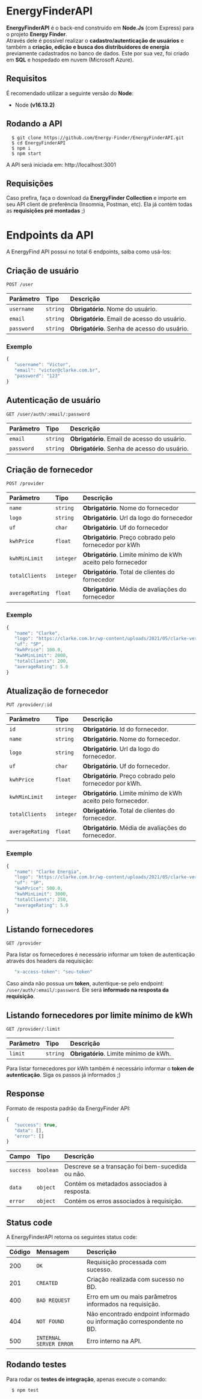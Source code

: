 # EnergyFinderAPI

**EnergyFinderAPI** é o back-end construído em **Node.Js** (com Express) para o projeto **Energy Finder**. <br />
Através dele é possível realizar o **cadastro/autenticação de usuários** e também a **criação, edição e busca dos distribuidores de energia** previamente cadastrados no banco de dados. Este por sua vez, foi criado em **SQL** e hospedado em nuvem (Microsoft Azure).

## Requisitos

É recomendado utilizar a seguinte versão do **Node**:

- Node **(v16.13.2)**

## Rodando a API

      $ git clone https://github.com/Energy-Finder/EnergyFinderAPI.git
      $ cd EnergyFinderAPI
      $ npm i
      $ npm start

A API será iniciada em: http://localhost:3001

## Requisições

Caso prefira, faça o download da **EnergyFinder Collection** e importe em seu API client de preferência (Insomnia, Postman, etc). Ela já contém todas as **requisições pré montadas** ;)

# Endpoints da API

A EnergyFind API possui no total 6 endpoints, saiba como usá-los:

## Criação de usuário

```http
POST /user
```

| Parâmetro | Tipo | Descrição |
| :--- | :--- | :--- |
| `username` | `string` | **Obrigatório**. Nome do usuário. |
| `email` | `string` | **Obrigatório**. Email de acesso do usuário. |
| `password` | `string` | **Obrigatório**. Senha de acesso do usuário. |

### Exemplo

```javascript
{
   "username": "Victor",
   "email": "victor@clarke.com.br",
   "password": "123"
}
```

## Autenticação de usuário

```http
GET /user/auth/:email/:password
```

| Parâmetro | Tipo | Descrição |
| :--- | :--- | :--- |
| `email` | `string` | **Obrigatório**. Email de acesso do usuário. |
| `password` | `string` | **Obrigatório**. Senha de acesso do usuário. |

## Criação de fornecedor

```http
POST /provider
```

| Parâmetro | Tipo | Descrição |
| :--- | :--- | :--- |
| `name` | `string` | **Obrigatório**. Nome do fornecedor |
| `logo` | `string` | **Obrigatório**. Url da logo do fornecedor |
| `uf` | `char` | **Obrigatório**. Uf do fornecedor |
| `kwhPrice` | `float` | **Obrigatório**. Preço cobrado pelo fornecedor por kWh |
| `kwhMinLimit` | `integer` | **Obrigatório**. Limite mínimo de kWh aceito pelo fornecedor |
| `totalClients` | `integer` | **Obrigatório**. Total de clientes do fornecedor |
| `averageRating` | `float` | **Obrigatório**. Média de avaliações do fornecedor |

### Exemplo

```javascript
{
   "name": "Clarke",
   "logo": "https://clarke.com.br/wp-content/uploads/2021/05/clarke-verde.svg",
   "uf": "SP",
   "kwhPrice": 100.0,
   "kwhMinLimit": 2000,
   "totalClients": 200,
   "averageRating": 5.0
}
```

## Atualização de fornecedor

```http
PUT /provider/:id
```

| Parâmetro | Tipo | Descrição |
| :--- | :--- | :--- |
| `id` | `string` | **Obrigatório**. Id do fornecedor. |
| `name` | `string` | **Obrigatório**. Nome do fornecedor. |
| `logo` | `string` | **Obrigatório**. Url da logo do fornecedor. |
| `uf` | `char` | **Obrigatório**. Uf do fornecedor. |
| `kwhPrice` | `float` | **Obrigatório**. Preço cobrado pelo fornecedor por kWh. |
| `kwhMinLimit` | `integer` | **Obrigatório**. Limite mínimo de kWh aceito pelo fornecedor. |
| `totalClients` | `integer` | **Obrigatório**. Total de clientes do fornecedor. |
| `averageRating` | `float` | **Obrigatório**. Média de avaliações do fornecedor. |

### Exemplo

```javascript
{
   "name": "Clarke Energia",
   "logo": "https://clarke.com.br/wp-content/uploads/2021/05/clarke-verde.svg",
   "uf": "SP",
   "kwhPrice": 500.0,
   "kwhMinLimit": 3000,
   "totalClients": 250,
   "averageRating": 5.0
}
```

## Listando fornecedores

```http
GET /provider
```
Para listar os fornecedores é necessário informar um token de autenticação através dos headers da requisição:

```javascript
   "x-access-token": "seu-token"
```
Caso ainda não possua um **token**, autentique-se pelo endpoint: ``/user/auth/:email/:password``. Ele será **informado na resposta da requisição**.

## Listando fornecedores por limite mínimo de kWh

```http
GET /provider/:limit
```

| Parâmetro | Tipo | Descrição |
| :--- | :--- | :--- |
| `limit` | `string` | **Obrigatório**. Limite mínimo de kWh. |

Para listar fornecedores por kWh também é necessário informar o **token de autenticação**. Siga os passos já informados ;)

## Response

Formato de resposta padrão da EnergyFinder API:

```javascript
{
   "success": true,
   "data": [],
   "error": []
}
```

| Campo | Tipo | Descrição |
| :--- | :--- | :--- |
| `success` | `boolean` | Descreve se a transação foi bem-sucedida ou não. |
| `data` | `object` | Contém os metadados associados à resposta. |
| `error` | `object` | Contém os erros associados à requisição. |

## Status code

A EnergyFinderAPI retorna os seguintes status code:

| Código | Mensagem | Descrição
| :--- | :--- | :--- |
| 200 | `OK` | Requisição processada com sucesso. |
| 201 | `CREATED` | Criação realizada com sucesso no BD. |
| 400 | `BAD REQUEST` | Erro em um ou mais parâmetros informados na requisição. |
| 404 | `NOT FOUND` | Não encontrado endpoint informado ou informação correspondente no BD. |
| 500 | `INTERNAL SERVER ERROR` | Erro interno na API. |

## Rodando testes

Para rodar os **testes de integração**, apenas execute o comando: 

      $ npm test
